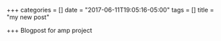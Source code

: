 +++
categories = []
date = "2017-06-11T19:05:16-05:00"
tags = []
title = "my new post"

+++
Blogpost for amp project
